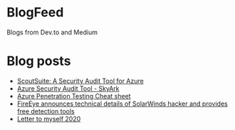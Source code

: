 # BlogFeed
Blogs from Dev.to and Medium

# Blog posts
<!-- BLOG-POST-LIST:START -->
- [ScoutSuite: A Security Audit Tool for Azure](https://dev.to/cheahengsoon/scoutsuite-a-security-audit-tool-for-azure-1i8b)
- [Azure Security Audit Tool - SkyArk](https://dev.to/cheahengsoon/azure-aws-security-audit-tool-skyark-388c)
- [Azure Penetration Testing Cheat sheet](https://dev.to/cheahengsoon/azure-penetration-testing-cheat-sheet-4k2o)
- [FireEye announces technical details of SolarWinds hacker and provides free detection tools](https://dev.to/cheahengsoon/fireeye-announces-technical-details-of-solarwinds-hacker-and-provides-free-detection-tools-2lh6)
- [Letter to myself 2020](https://dev.to/cheahengsoon/letter-to-myself-2020-2a44)
<!-- BLOG-POST-LIST:END -->
